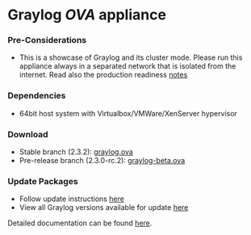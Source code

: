 Graylog *OVA* appliance
=======================

### Pre-Considerations

  * This is a showcase of Graylog and its cluster mode. Please run this appliance always in a separated network that is isolated from the internet.
    Read also the production readiness [notes](http://docs.graylog.org/en/latest/pages/installation/virtual_machine_appliances.html#production-readiness)

### Dependencies

  * 64bit host system with Virtualbox/VMWare/XenServer hypervisor

### Download

  * Stable branch (2.3.2): [graylog.ova](https://packages.graylog2.org/releases/graylog-omnibus/ova/graylog-2.3.2-2.ova)
  * Pre-release branch (2.3.0-rc.2): [graylog-beta.ova](https://packages.graylog2.org/releases/graylog-omnibus/ova/graylog-pre-2.3.0-rc.2-2.ova)

### Update Packages

  * Follow update instructions [here](http://docs.graylog.org/en/2.0/pages/configuration/graylog_ctl.html#upgrade-graylog)
  * View all Graylog versions available for update [here](https://packages.graylog2.org/appliances/ubuntu)

  
Detailed documentation can be found [here](http://docs.graylog.org/en/latest/pages/installation/virtual_machine_appliances.html).
